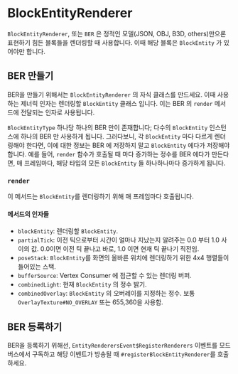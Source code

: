 BlockEntityRenderer
==================

`BlockEntityRenderer`, 또는 `BER` 은 정적인 모델(JSON, OBJ, B3D, others)만으론 표현하기 힘든 블록들을 렌더링할 때 사용합니다. 이때 해당 블록은 `BlockEntity` 가 있어야만 합니다.

BER 만들기
--------------

BER을 만들기 위해서는 `BlockEntityRenderer` 의 자식 클래스를 만드세요. 이때 사용하는 제너릭 인자는 렌더링할 `BlockEntity` 클래스 입니다. 이는 BER 의 `render` 메서드에 전달되는 인자로 사용됩니다.

`BlockEntityType` 하나당 하나의 BER 만이 존재합니다; 다수의 `BlockEntity` 인스턴스에 하나의 BER 만 사용하게 됩니다. 그러다보니, 각 `BlockEntity` 마다 다르게 렌더링해야 한다면, 이에 대한 정보는 BER 에 저장하지 말고 `BlockEntity` 에다가 저장해야 합니다. 예를 들어, `render` 함수가 호출될 때 마다 증가하는 정수를 BER 에다가 만든다면, 매 프레임마다, 해당 타입의 모든 `BlockEntity` 들 하나하나마다 증가하게 됩니다.

### `render`

이 메서드는 `BlockEntity`를 렌더링하기 위해 매 프레임마다 호출됩니다.

#### 메서드의 인자들

* `blockEntity`: 렌더링할 `BlockEntity`.
* `partialTick`: 이전 틱으로부터 시간이 얼마나 지났는지 알려주는 0.0 부터 1.0 사이의 값. 0.0이면 이전 틱 끝나고 바로, 1.0 이면 현재 틱 끝나기 직전임.
* `poseStack`: `BlockEntity`를 화면의 올바른 위치에 렌더링하기 위한 4x4 행렬들이 들어있는 스택.
* `bufferSource`: Vertex Consumer 에 접근할 수 있는 렌더링 버퍼.
* `combinedLight`: 현재 `BlockEntity` 의 정수 밝기.
* `combinedOverlay`: `BlockEntity` 의 오버레이를 지정하는 정수. 보통 `OverlayTexture#NO_OVERLAY` 또는 655,360을 사용함.

BER 등록하기
-----------------

BER을 등록하기 위해선, `EntityRenderersEvent$RegisterRenderers` 이벤트를 모드 버스에서 구독하고 해당 이벤트가 방송될 때 `#registerBlockEntityRenderer`를 호출하세요.
